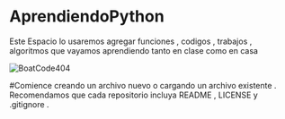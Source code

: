 # AprendiendoPython
 Este Espacio lo usaremos agregar funciones , codigos , trabajos , algoritmos que vayamos aprendiendo tanto en clase como en casa









![BoatCode404](https://github.com/BoatCode404/AprendiendoPython/assets/166348131/a52d78eb-8861-4774-92a6-ca231b6feedc)






#Comience creando un archivo nuevo o cargando un archivo existente . Recomendamos que cada repositorio incluya README , LICENSE y .gitignore .
